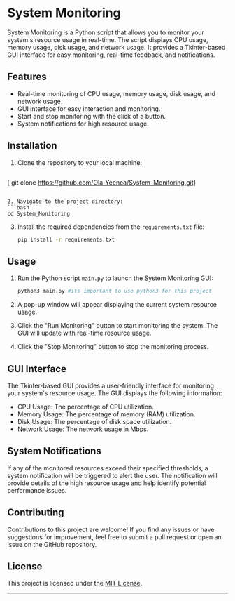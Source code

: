 # System Monitoring


System Monitoring is a Python script that allows you to monitor your system's resource usage in real-time. The script displays CPU usage, memory usage, disk usage, and network usage. It provides a Tkinter-based GUI interface for easy monitoring, real-time feedback, and notifications.

## Features

- Real-time monitoring of CPU usage, memory usage, disk usage, and network usage.
- GUI interface for easy interaction and monitoring.
- Start and stop monitoring with the click of a button.
- System notifications for high resource usage.

## Installation

1. Clone the repository to your local machine:
   ```bash
  [ git clone https://github.com/Ola-Yeenca/System_Monitoring.git]
   ```

2. Navigate to the project directory:
   ```bash
   cd System_Monitoring
   ```

3. Install the required dependencies from the `requirements.txt` file:
   ```bash
   pip install -r requirements.txt
   ```

## Usage

1. Run the Python script `main.py` to launch the System Monitoring GUI:
   ```bash
   python3 main.py #its important to use python3 for this project
   ```

2. A pop-up window will appear displaying the current system resource usage.

3. Click the "Run Monitoring" button to start monitoring the system. The GUI will update with real-time resource usage.

4. Click the "Stop Monitoring" button to stop the monitoring process.

## GUI Interface

The Tkinter-based GUI provides a user-friendly interface for monitoring your system's resource usage. The GUI displays the following information:

- CPU Usage: The percentage of CPU utilization.
- Memory Usage: The percentage of memory (RAM) utilization.
- Disk Usage: The percentage of disk space utilization.
- Network Usage: The network usage in Mbps.

## System Notifications

If any of the monitored resources exceed their specified thresholds, a system notification will be triggered to alert the user. The notification will provide details of the high resource usage and help identify potential performance issues.

## Contributing

Contributions to this project are welcome! If you find any issues or have suggestions for improvement, feel free to submit a pull request or open an issue on the GitHub repository.

## License

This project is licensed under the [MIT License](LICENSE).

--------
